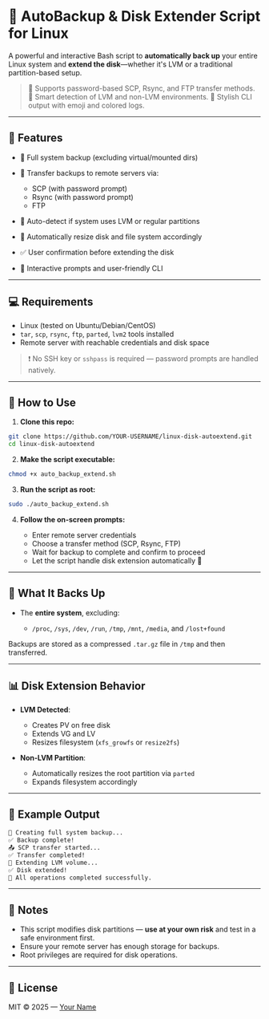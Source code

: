 # 🧹 AutoBackup & Disk Extender Script for Linux

A powerful and interactive Bash script to **automatically back up** your entire Linux system and **extend the disk**—whether it's LVM or a traditional partition-based setup.

> 🔐 Supports password-based SCP, Rsync, and FTP transfer methods.
> 🧠 Smart detection of LVM and non-LVM environments.
> 🎨 Stylish CLI output with emoji and colored logs.

---

## 📌 Features

* 📆 Full system backup (excluding virtual/mounted dirs)
* 🔀 Transfer backups to remote servers via:

  * SCP (with password prompt)
  * Rsync (with password prompt)
  * FTP
* 🧠 Auto-detect if system uses LVM or regular partitions
* 🔧 Automatically resize disk and file system accordingly
* ✅ User confirmation before extending the disk
* 💬 Interactive prompts and user-friendly CLI

---

## 💻 Requirements

* Linux (tested on Ubuntu/Debian/CentOS)
* `tar`, `scp`, `rsync`, `ftp`, `parted`, `lvm2` tools installed
* Remote server with reachable credentials and disk space

> ❗ No SSH key or `sshpass` is required — password prompts are handled natively.

---

## 🚀 How to Use

1. **Clone this repo:**

```bash
git clone https://github.com/YOUR-USERNAME/linux-disk-autoextend.git
cd linux-disk-autoextend
```

2. **Make the script executable:**

```bash
chmod +x auto_backup_extend.sh
```

3. **Run the script as root:**

```bash
sudo ./auto_backup_extend.sh
```

4. **Follow the on-screen prompts:**

   * Enter remote server credentials
   * Choose a transfer method (SCP, Rsync, FTP)
   * Wait for backup to complete and confirm to proceed
   * Let the script handle disk extension automatically 🚀

---

## 📁 What It Backs Up

* The **entire system**, excluding:

  * `/proc`, `/sys`, `/dev`, `/run`, `/tmp`, `/mnt`, `/media`, and `/lost+found`

Backups are stored as a compressed `.tar.gz` file in `/tmp` and then transferred.

---

## 📊 Disk Extension Behavior

* **LVM Detected**:

  * Creates PV on free disk
  * Extends VG and LV
  * Resizes filesystem (`xfs_growfs` or `resize2fs`)

* **Non-LVM Partition**:

  * Automatically resizes the root partition via `parted`
  * Expands filesystem accordingly

---

## 🧪 Example Output

```bash
📆 Creating full system backup...
✅ Backup complete!
📤 SCP transfer started...
✅ Transfer completed!
📆 Extending LVM volume...
✅ Disk extended!
🎉 All operations completed successfully.
```

---

## 📌 Notes

* This script modifies disk partitions — **use at your own risk** and test in a safe environment first.
* Ensure your remote server has enough storage for backups.
* Root privileges are required for disk operations.

---

## 📜 License

MIT © 2025 — [Your Name](https://github.com/YOUR-USERNAME)
